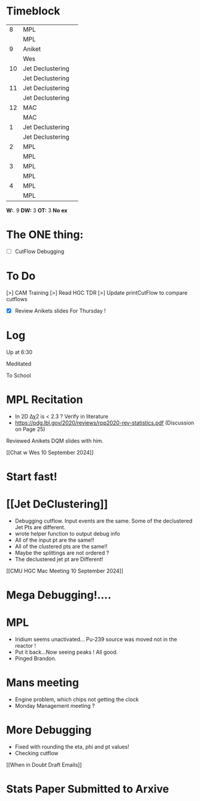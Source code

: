 # Timeblock

|     |                  |     |
| --- | ---------------- | --- |
| 8   | MPL              |     |
|     | MPL              |     |
| 9   | Aniket           |     |
|     | Wes              |     |
| 10  | Jet Declustering |     |
|     | Jet Declustering |     |
| 11  | Jet Declustering |     |
|     | Jet Declustering |     |
| 12  | MAC              |     |
|     | MAC              |     |
| 1   | Jet Declustering |     |
|     | Jet Declustering |     |
| 2   | MPL              |     |
|     | MPL              |     |
| 3   | MPL              |     |
|     | MPL              |     |
| 4   | MPL              |     |
|     | MPL              |     |

**W:**. 9 
**DW:** 3
**OT:** 3
**No ex**

# The ONE thing: 
- [ ] CutFlow Debugging


# To Do
[>] CAM Training
[>] Read HGC TDR
[>] Update printCutFlow to compare cutflows
- [x] Review Anikets slides For Thursday !


# Log

Up at 6:30

Meditated 

To School
# MPL Recitation 
- In 2D Δχ2 is < 2.3 ?   Verify in literature 
- https://pdg.lbl.gov/2020/reviews/rpp2020-rev-statistics.pdf (Discussion on Page 25)

Reviewed Anikets DQM slides with him.

[[Chat w Wes 10 September 2024]]

# Start fast!

# [[Jet DeClustering]]
- Debugging cutflow.  Input events are the same.  Some of the declustered Jet Pts are different.
- wrote helper function to output debug info
- All of the input pt are the same!!
- All of the clustered pts are the same!!
- Maybe the splittings are not ordered ?
- The declustered jet pt are Different!

[[CMU HGC Mac Meeting 10 September 2024]]

# Mega Debugging!....

# MPL
- Iridium seems unactivated... Pu-239 source was moved not in the reactor !
- Put it back...Now seeing peaks ! All good.
- Pinged Brandon.

# Mans meeting
- Engine problem, which chips not getting the clock
- Monday Management meeting ?

# More Debugging
- Fixed with rounding the eta, phi and pt values!
- Checking cutflow


[[When in Doubt Draft Emails]]

# Stats Paper Submitted to Arxive 
